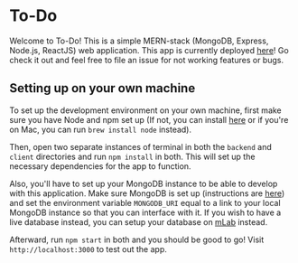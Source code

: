 # To-Do

Welcome to To-Do! This is a simple MERN-stack (MongoDB, Express, Node.js, ReactJS) web application.
This app is currently deployed [here](to-do-rb.herokuapp.com)! Go check it out and feel free to file an issue for not working features or bugs.

## Setting up on your own machine

To set up the development environment on your own machine, first make sure you have Node and npm set up (If not, you can install [here](https://nodejs.org/en/download/) or if you're on Mac, you can run `brew install node` instead). 

Then, open two separate instances of terminal in both the `backend` and `client` directories and run `npm install` in both. This will set up the necessary dependencies for the app to function.

Also, you'll have to set up your MongoDB instance to be able to develop with this application. Make sure MongoDB is set up (instructions are [here](https://nodejs.org/en/download/)) and set the environment variable `MONGODB_URI` equal to a link to your local MongoDB instance so that you can interface with it. If you wish to have a live database instead, you can setup your database on [mLab](https://mlab.com) instead.

Afterward, run `npm start` in both and you should be good to go! Visit `http://localhost:3000` to test out the app. 